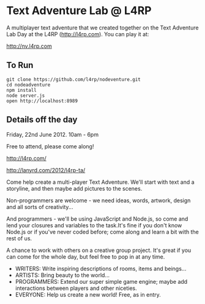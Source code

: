 Text Adventure Lab @ L4RP
=========================

A multiplayer text adventure that we created together on the Text Adventure Lab Day at the L4RP (http://l4rp.com). You can play it at:

http://nv.l4rp.com

To Run
------

```
git clone https://github.com/l4rp/nodeventure.git
cd nodeadventure
npm install
node server.js
open http://localhost:8989
```


Details off the day
------------------

Friday, 22nd June 2012. 10am - 6pm

Free to attend, please come along!

http://l4rp.com/

http://lanyrd.com/2012/l4rp-ta/

Come help create a multi-player Text Adventure. We'll start with text and a storyline, and then maybe add pictures to the scenes.

Non-programmers are welcome - we need ideas, words, artwork, design and all sorts of creativity...

And programmers - we'll be using JavaScript and Node.js, so come and lend your closures and variables to the task.It's fine if you don't know Node.js or if you've never coded before; come along and learn a bit with the rest of us.

A chance to work with others on a creative group project. It's great if you can come for the whole day, but feel free to pop in at any time.

 - WRITERS: Write inspiring descriptions of rooms, items and beings...     
 - ARTISTS: Bring beauty to the world...
 - PROGRAMMERS: Extend our super simple game engine; maybe add interactions between players and other niceties.
 - EVERYONE: Help us create a new world! Free, as in entry.

